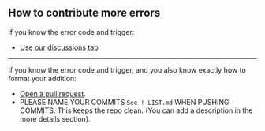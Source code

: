 ## How to contribute more errors


If you know the error code and trigger:
- [Use our discussions tab](https://github.com/ProdigyErrorCodes/ProdigyErrorCodes/discussions/categories/new-codes-triggers)
-------
If you know the error code and trigger, and you also know exactly how to format your addition:
- [Open a pull request](https://github.com/ProdigyErrorCodes/ProdigyErrorCodes/pulls).
- PLEASE NAME YOUR COMMITS `See ! LIST.md` WHEN PUSHING COMMITS. This keeps the repo clean. (You can add a description in the more details section).
